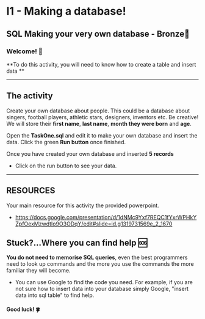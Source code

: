 # I1 - Making a database! 
## SQL Making your very own database - Bronze🥉

### Welcome! 👋 

**To do this activity, you will need to know how to create a table and insert data **

---------------------------------------------------------------------
## The activity

Create your own database about people. This could be a database about singers, football players, athletic stars, designers, inventors etc. Be creative! We will store their **first name**, **last name**, **month they were born** and **age**. 

Open the **TaskOne.sql** and edit it to make your own database and insert the data. Click the green **Run button** once finished.

Once you have created your own database and inserted **5 records** 
- Click on the run button to see your data.

---------------------------------------------------------------------

## RESOURCES

Your main resource for this activity the provided powerpoint.
- https://docs.google.com/presentation/d/1dNMc9Yxf7REQC1fYxrWPHkYZpfOexMzwdtIo9O3ODqY/edit#slide=id.g1319731569e_2_1670

## Stuck?...Where you can find help 🆘

**You do not need to memorise SQL queries**, even the best programmers need to look up commands and the more you use the commands the more familiar they will become.

- You can use Google to find the code you need. For example, if you are not sure how to insert data into your database simply Google, "insert data into sql table" to find help.



#### Good luck! 🍀
